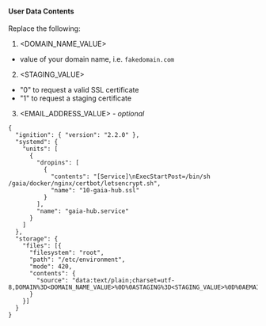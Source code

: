 #### User Data Contents
Replace the following:
1. <DOMAIN_NAME_VALUE>
  - value of your domain name, i.e. `fakedomain.com`
2. <STAGING_VALUE>
  - "0" to request a valid SSL certificate
  - "1" to request a staging certificate
3. <EMAIL_ADDRESS_VALUE> - *optional*

```
{
  "ignition": { "version": "2.2.0" },
  "systemd": {
    "units": [
      {
        "dropins": [
          {
            "contents": "[Service]\nExecStartPost=/bin/sh /gaia/docker/nginx/certbot/letsencrypt.sh",
            "name": "10-gaia-hub.ssl"
          }
        ],
        "name": "gaia-hub.service"
      }
    ]
  },
  "storage": {
    "files": [{
      "filesystem": "root",
      "path": "/etc/environment",
      "mode": 420,
      "contents": {
        "source": "data:text/plain;charset=utf-8,DOMAIN%3D<DOMAIN_NAME_VALUE>%0D%0ASTAGING%3D<STAGING_VALUE>%0D%0AEMAIL%3D<EMAIL_ADDRESS_VALUE>"
      }
    }]
  }
}
```

